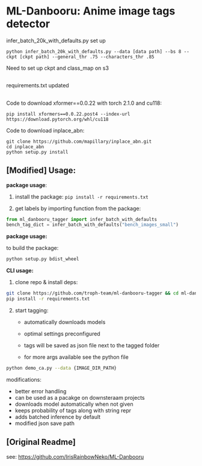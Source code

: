 # ML-Danbooru: Anime image tags detector
infer_batch_20k_with_defaults.py set up
```
python infer_batch_20k_with_defaults.py --data [data path] --bs 8 --ckpt [ckpt path] --general_thr .75 --characters_thr .85
```
Need to set up ckpt and class_map on s3
##
requirements.txt updated
##
Code to download xformer==0.0.22 with torch 2.1.0 and cu118:
```
pip install xformers==0.0.22.post4 --index-url https://download.pytorch.org/whl/cu118
```
Code to download inplace_abn:
```
git clone https://github.com/mapillary/inplace_abn.git
cd inplace_abn
python setup.py install
```
## [Modified] Usage:


**package usage**:

1. install the package: `pip install -r requirements.txt `

2. get labels by importing function from the package:

```python
from ml_danbooru_tagger import infer_batch_with_defaults
bench_tag_dict = infer_batch_with_defaults("bench_images_small")
```


**package usage:**

to build the package:
```bash
python setup.py bdist_wheel
```



**CLI usage:**


1. clone repo & install deps:

```bash
git clone https://github.com/troph-team/ml-danbooru-tagger && cd ml-danbooru-tagger
pip install -r requirements.txt
```



2. start tagging:

   -  automatically downloads models
   -  optimal settings preconfigured
   -  tags will be saved as json file next to the tagged folder

   -   for more args available see the python file

```bash
python demo_ca.py --data {IMAGE_DIR_PATH}
```


modifications:

- better error handling
- can be used as a pacakge on downsteraam projects
- downloads model automatically when not given
- keeps probability of tags along with string repr
- adds batched inference by default
- modified json save path





## [Original Readme]

see: https://github.com/IrisRainbowNeko/ML-Danbooru
